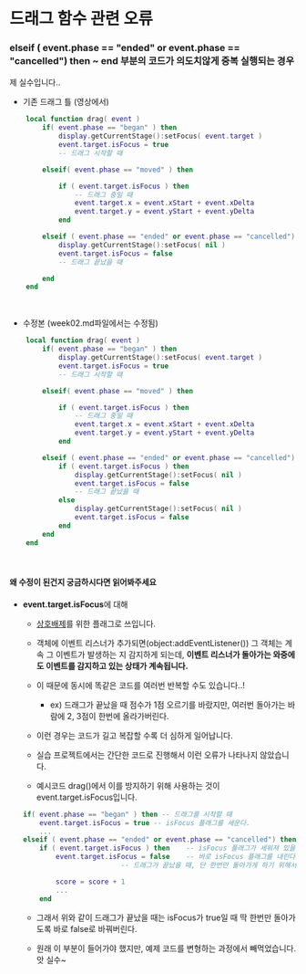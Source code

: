 # 드래그 함수 관련 오류

### elseif ( event.phase == "ended" or event.phase == "cancelled") then ~ end 부분의 코드가 의도치않게 중복 실행되는 경우

제 실수입니다..

* 기존 드래그 틀 (영상에서)
```lua
	local function drag( event )
		if( event.phase == "began" ) then
			display.getCurrentStage():setFocus( event.target )
			event.target.isFocus = true
			-- 드래그 시작할 때

		elseif( event.phase == "moved" ) then

			if ( event.target.isFocus ) then
				-- 드래그 중일 때
				event.target.x = event.xStart + event.xDelta
				event.target.y = event.yStart + event.yDelta
			end

		elseif ( event.phase == "ended" or event.phase == "cancelled") then
			display.getCurrentStage():setFocus( nil )
			event.target.isFocus = false
			-- 드래그 끝났을 때

		end
	end
```

<br>

* 수정본 (week02.md파일에서는 수정됨)  

```lua
	local function drag( event )
		if( event.phase == "began" ) then
			display.getCurrentStage():setFocus( event.target )
			event.target.isFocus = true
			-- 드래그 시작할 때

		elseif( event.phase == "moved" ) then

			if ( event.target.isFocus ) then
				-- 드래그 중일 때
				event.target.x = event.xStart + event.xDelta
				event.target.y = event.yStart + event.yDelta
			end

		elseif ( event.phase == "ended" or event.phase == "cancelled") then
			if ( event.target.isFocus ) then
				display.getCurrentStage():setFocus( nil )
				event.target.isFocus = false
				-- 드래그 끝났을 때
			else
				display.getCurrentStage():setFocus( nil )
				event.target.isFocus = false
			end
		end
	end
```

<br>


#### 왜 수정이 된건지 궁금하시다면 읽어봐주세요

* **event.target.isFocus**에 대해

	- [상호배제](https://velog.io/@woga1999/%EC%83%81%ED%98%B8-%EB%B0%B0%EC%A0%9C%EC%99%80-%EB%8F%99%EA%B8%B0%ED%99%94)를 위한 플래그로 쓰입니다. 
	
	- 객체에 이벤트 리스너가 추가되면(object:addEventListener()) 그 객체는 계속 그 이벤트가 발생하는 지 감지하게 되는데, **이벤트 리스너가 돌아가는 와중에도 이벤트를 감지하고 있는 상태가 계속됩니다.**
	
	- 이 때문에 동시에 똑같은 코드를 여러번 반복할 수도 있습니다..!
		+ ex) 드래그가 끝났을 때 점수가 1점 오르기를 바랐지만, 여러번 돌아가는 바람에 2, 3점이 한번에 올라가버린다.
		
	- 이런 경우는 코드가 길고 복잡할 수록 더 심하게 일어납니다. 
	
	- 실습 프로젝트에서는 간단한 코드로 진행해서 이런 오류가 나타나지 않았습니다.
	
	- 예시코드 drag()에서 이를 방지하기 위해 사용하는 것이 event.target.isFocus입니다.
	
	```lua
	if( event.phase == "began" ) then -- 드래그를 시작할 때   
		event.target.isFocus = true -- isFocus 플래그를 세운다.
		...
	elseif ( event.phase == "ended" or event.phase == "cancelled") then -- 드래그가 끝났을 때
		if ( event.target.isFocus ) then 	-- isFocus 플래그가 세워져 있을 때,
			event.target.isFocus = false	-- 바로 isFocus 플래그를 내린다.
							-- 드래그가 끝났을 때, 단 한번만 돌아가게 하기 위해서다.
	
			score = score + 1
			...
		end
	```

	- 그래서 위와 같이 드래그가 끝났을 때는 isFocus가 true일 때 딱 한번만 돌아가도록 바로 false로 바꿔버린다.
	
	- 원래 이 부분이 들어가야 했지만, 예제 코드를 변형하는 과정에서 빼먹었습니다. 앗 실수~